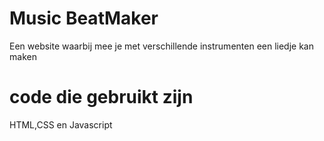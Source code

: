 # Music BeatMaker
Een website waarbij mee je met verschillende instrumenten een liedje kan maken
# code die gebruikt zijn
HTML,CSS en Javascript

